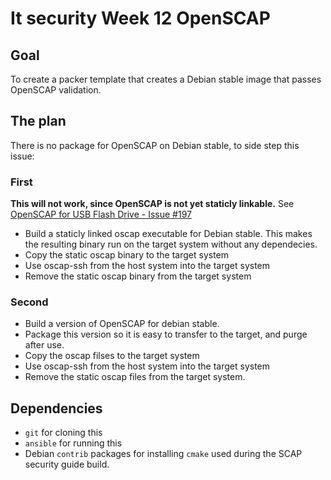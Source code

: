 # It security Week 12 OpenSCAP

## Goal ##
To create a packer template that creates a Debian stable image that passes OpenSCAP validation.

## The plan ##

There is no package for OpenSCAP on Debian stable, to side step this issue:

### First ###

**This will not work, since OpenSCAP is not yet staticly linkable.**
See [OpenSCAP for USB Flash Drive - Issue #197](https://github.com/OpenSCAP/openscap/issues/197)

 * Build a staticly linked oscap executable for Debian stable. This makes the
   resulting binary run on the target system without any dependecies.
 * Copy the static oscap binary to the target system
 * Use oscap-ssh from the host system into the target system
 * Remove the static oscap binary from the target system

### Second ###

 * Build a version of OpenSCAP for debian stable.
 * Package this version so it is easy to transfer to the target, and purge after use.
 * Copy the oscap filses to the target system
 * Use oscap-ssh from the host system into the target system
 * Remove the static oscap files from the target system. 

## Dependencies ##

 * `git` for cloning this
 * `ansible` for running this
 * Debian `contrib` packages for installing `cmake` used during the SCAP security guide build.
